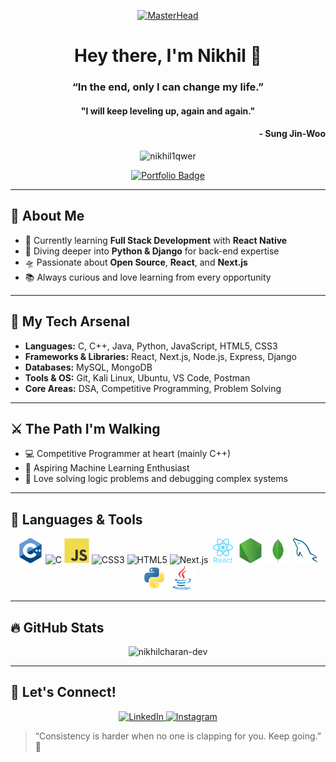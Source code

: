 <p align="center">
  <a href="https://github.com/nikhilcharan-dev">
    <img src="https://64.media.tumblr.com/eb8e76984014d0db1e53ec7795f03ec0/1924a8282a163135-34/s540x810/1884baa6bdd0cfc5bfd175dad4131c9f438cc0de.gifv" alt="MasterHead" />
  </a>
</p>

<h1 align="center">Hey there, I'm Nikhil 👋</h1>
<h3 align="center">“In the end, only I can change my life.”</h3>
<h4 align="center">"I will keep leveling up, again and again."</h4>
<h4 align="right">- Sung Jin-Woo</h4>

<p align="center">
  <img src="https://komarev.com/ghpvc/?username=nikhil1qwer&label=Profile%20views&color=0e75b6&style=flat" alt="nikhil1qwer" />
</p>

<p align="center">
  <a href="https://nixquest.me" target="_blank">
    <img src="https://img.shields.io/badge/My%20Portfolio-Click%20Here-informational?style=for-the-badge&logo=google-chrome&logoColor=white&color=blue" alt="Portfolio Badge" />
  </a>
</p>

---

## 🧠 About Me

- 🔭 Currently learning **Full Stack Development** with **React Native**
- 🌱 Diving deeper into **Python & Django** for back-end expertise
- 🛸 Passionate about **Open Source**, **React**, and **Next.js**
- 📚 Always curious and love learning from every opportunity

---

## 🚀 My Tech Arsenal

- **Languages:** C, C++, Java, Python, JavaScript, HTML5, CSS3  
- **Frameworks & Libraries:** React, Next.js, Node.js, Express, Django  
- **Databases:** MySQL, MongoDB  
- **Tools & OS:** Git, Kali Linux, Ubuntu, VS Code, Postman  
- **Core Areas:** DSA, Competitive Programming, Problem Solving  

---

## ⚔️ The Path I'm Walking

- 💻 Competitive Programmer at heart (mainly C++)
- 🤖 Aspiring Machine Learning Enthusiast
- 🧩 Love solving logic problems and debugging complex systems

---

## 🧰 Languages & Tools

<p align="center">
  <img src="https://raw.githubusercontent.com/devicons/devicon/master/icons/cplusplus/cplusplus-original.svg" alt="C++" width="40" height="40" />
  <img src="https://cdn-icons-png.flaticon.com/128/3098/3098090.png" alt="C" width="40" height="40" />
  <img src="https://raw.githubusercontent.com/devicons/devicon/master/icons/javascript/javascript-original.svg" alt="JavaScript" width="40" height="40" />
  <img src="https://cdn-icons-png.flaticon.com/128/5968/5968381.png" alt="CSS3" width="40" height="40" />
  <img src="https://cdn-icons-png.flaticon.com/128/15772/15772797.png" alt="HTML5" width="40" height="40" />
  <img src="https://icon.icepanel.io/Technology/png-shadow-512/Next.js.png" alt="Next.js" width="40" height="40" />
  <img src="https://raw.githubusercontent.com/devicons/devicon/master/icons/react/react-original-wordmark.svg" alt="React" width="40" height="40" />
  <img src="https://raw.githubusercontent.com/devicons/devicon/master/icons/nodejs/nodejs-original.svg" alt="Node.js" width="40" height="40" />
  <img src="https://raw.githubusercontent.com/devicons/devicon/master/icons/mongodb/mongodb-original.svg" alt="MongoDB" width="40" height="40" />
  <img src="https://raw.githubusercontent.com/devicons/devicon/master/icons/mysql/mysql-original.svg" alt="MySQL" width="40" height="40" />
  <img src="https://raw.githubusercontent.com/devicons/devicon/master/icons/python/python-original.svg" alt="Python" width="40" height="40" />
  <img src="https://raw.githubusercontent.com/devicons/devicon/master/icons/java/java-original.svg" alt="Java" width="40" height="40" />
</p>

---

## 🔥 GitHub Stats

<div align="center">
  <img src="https://github-readme-streak-stats.herokuapp.com/?user=nikhilcharan-dev&theme=tokyonight" alt="nikhilcharan-dev" />
</div>

---

## 🤝 Let's Connect!

<p align="center">
  <a href="https://www.linkedin.com/in/shadow01/" target="_blank">
    <img src="https://raw.githubusercontent.com/rahuldkjain/github-profile-readme-generator/master/src/images/icons/Social/linked-in-alt.svg" height="30" width="40" alt="LinkedIn" />
  </a>
  <a href="https://instagram.com/lazy.perfectionist__/" target="_blank">
    <img src="https://raw.githubusercontent.com/rahuldkjain/github-profile-readme-generator/master/src/images/icons/Social/instagram.svg" height="30" width="40" alt="Instagram" />
  </a>
</p>

> “Consistency is harder when no one is clapping for you. Keep going.” 🚀

